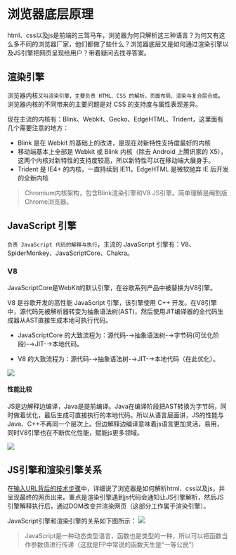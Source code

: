 # 浏览器底层原理

html、css以及js是前端的三驾马车，浏览器为何只解析这三种语言？为何又有这么多不同的浏览器厂家，他们都做了些什么？浏览器底层又是如何通过渲染引擎以及JS引擎把网页呈现给用户？带着疑问去找寻答案。

## 渲染引擎

浏览器内核`又叫渲染引擎，主要负责 HTML、CSS 的解析，页面布局、渲染与复合层合成`。浏览器内核的不同带来的主要问题是对 CSS 的支持度与属性表现差异。

现在主流的内核有：Blink、Webkit、Gecko、EdgeHTML、Trident，这里面有几个需要注意的地方：

* Blink 是在 Webkit 的基础上的改进，是现在对新特性支持度最好的内核
* 移动端基本上全部是 Webkit 或 Blink 内核（除去 Android 上腾讯家的 X5），这两个内核对新特性的支持度较高，所以新特性可以在移动端大展身手。
* Trident 是 IE4+ 的内核，一直持续到 IE11，EdgeHTML 是微软抛弃 IE 后开发的全新内核

> Chromium内核架构，包含Blink渲染引擎和V8 JS引擎。简单理解是阉割版Chrome浏览器。

## JavaScript 引擎

`负责 JavaScript 代码的解释与执行`，主流的 JavaScript 引擎有：V8、SpiderMonkey、JavaScriptCore、Chakra。

### V8
JavaScriptCore是WebKit的默认引擎，在谷歌系列产品中被替换为V8引擎。

V8 是谷歌开发的高性能 JavaScript 引擎，该引擎使用 C++ 开发。在V8引擎中，源代码先被解析器转变为抽象语法树(AST)，然后使用JIT编译器的全代码生成器从AST直接生成本地可执行代码。

* JavaScriptCore 的大致流程为：源代码-→抽象语法树-→字节码(可优化阶段)-→JIT-→本地代码。

* V8 的大致流程为：源代码-→抽象语法树-→JIT-→本地代码（在此优化）。

![](https://pic1.zhimg.com/80/v2-993bbf0a46f6feaef5f7b5005aa1aa34_hd.png)

#### 性能比较

JS是边解释边编译，Java是提前编译。Java在编译阶段把AST转换为字节码，同时做着优化，最后生成可直接执行的本地代码。所以从语言层面讲，JS的性能与Java、C++不再同一个层次上。但边解释边编译意味着js语言更加灵活，易用，同时V8引擎也在不断优化性能，赋能js更多领域。

![](https://pic1.zhimg.com/80/v2-0f5471e21a25e237dcfae2d34a306788_hd.png)

## JS引擎和渲染引擎关系

在[输入URL背后的技术步骤](./http-base-1.url.md)中，详细说了浏览器是如何解析html、css以及js，并呈现最终的网页出来。重点是渲染引擎遇到js代码会通知让JS引擎解析，然后JS引擎解释执行后，通过DOM改变并渲染网页（这部分工作属于渲染引擎）。

JavaScript引擎和渲染引擎的关系如下图所示：
![](https://pic4.zhimg.com/80/v2-43b71b75cd4f28db05ab967e3aad5a97_hd.png)

> JavaScript是一种动态类型语言，函数也是类型的一种，所以可以把函数当作参数值进行传递（这就是FP中常说的函数天生是“一等公民”）